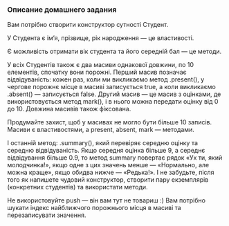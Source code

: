 ### Описание домашнего задания

Вам потрібно створити конструктор сутності Студент.

У Студента є ім’я, прізвище, рік народження — це властивості.

Є можливість отримати вік студента та його середній бал — це методи.

У всіх Студентів також є два масиви однакової довжини, по 10 елементів, спочатку вони порожні. Перший масив позначає відвідуваність: кожен раз, коли ми викликаємо метод .present(), у чергове порожнє місце в масиві записується true, а коли викликаємо .absent() — записується false. Другий масив — це масив з оцінками, де використовується метод mark(), і в нього можна передати оцінку від 0 до 10. Довжина масивів також фіксована.

Продумайте захист, щоб у масивах не могло бути більше 10 записів. Масиви є властивостями, а present, absent, mark — методами.

І останній метод: .summary(), який перевіряє середню оцінку та середню відвідуваність. Якщо середня оцінка більше 9, а середнє відвідування більше 0.9, то метод summary повертає рядок «Ух ти, який молодчинка!», якщо одне з цих значень менше — «Нормально, але можна краще», якщо обидва нижче — «Редька!». І не забудьте, після того як напишете чудовий конструктор, створити пару екземплярів (конкретних студентів) та використати методи.

Не використовуйте push — він вам тут не товариш :) Вам потрібно шукати індекс найближчого порожнього місця в масиві та перезаписувати значення.

